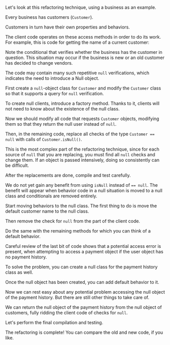 Let's look at this refactoring technique, using a business as an example.

Every business has customers (<code>Customer</code>).

Customers in turn have their own properties and behaviors.

The client code operates on these access methods in order to do its work. For example, this is code for getting the name of a current customer:

Note the conditional that verifies whether the business has the customer in question. This situation may occur if the business is new or an old customer has decided to change vendors.

The code may contain many such repetitive <code>null</code> verifications, which indicates the need to introduce a Null object.

First create a <code>null</code>-object class for <code>Customer</code> and modify the <code>Customer</code> class so that it supports a query for <code>null</code> verification.

To create null clients, introduce a factory method. Thanks to it, clients will not need to know about the existence of the null class.

Now we should modify all code that requests <code>Customer</code> objects, modifying them so that they return the null user instead of <code>null</code>.

Then, in the remaining code, replace all checks of the type <code>Customer == null</code> with calls of <code>Customer.isNull()</code>.

This is the most complex part of the refactoring technique, since for each source of <code>null</code> that you are replacing, you must find all <code>null</code> checks and change them. If an object is passed intensively, doing so consistently can be difficult.

After the replacements are done, compile and test carefully.

We do not yet gain any benefit from using <code>isNull</code> instead of <code>== null</code>. The benefit will appear when behavior code in a null situation is moved to a null class and conditionals are removed entirely.

Start moving behaviors to the null class. The first thing to do is move the default customer name to the null class.

Then remove the check for <code>null</code> from the part of the client code.

Do the same with the remaining methods for which you can think of a default behavior.

Careful review of the last bit of code shows that a potential access error is present, when attempting to access a payment object if the user object has no payment history.

To solve the problem, you can create a null class for the payment history class as well.

Once the null object has been created, you can add default behavior to it.

Now we can rest easy about any potential problem accessing the null object of the payment history. But there are still other things to take care of.

We can return the null object of the payment history from the null object of customers, fully ridding the client code of checks for <code>null</code>.

Let's perform the final compilation and testing.

The refactoring is complete! You can compare the old and new code, if you like.